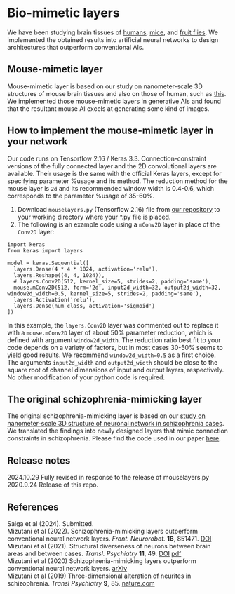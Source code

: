 # Bio-mimetic layers
We have been studying brain tissues of <a href="https://dx.doi.org/10.1038/s41398-019-0427-4">humans</a>, <A href="http://doi.org/10.1038/srep35061">mice</A>, and <a href="http://dx.doi.org/10.1016/j.jsb.2013.08.012">fruit flies</a>. We implemented the obtained results into artificial neural networks to design architectures that outperform conventional AIs.

## Mouse-mimetic layer
Mouse-mimetic layer is based on our study on nanometer-scale 3D structures of mouse brain tissues and also on those of human, such as [this](https://journals.plos.org/plosone/article?id=10.1371/journal.pone.0287646). We implemented those mouse-mimetic layers in generative AIs and found that the resultant mouse AI excels at generating some kind of images. <BR>

## How to implement the mouse-mimetic layer in your network
Our code runs on Tensorflow 2.16 / Keras 3.3. Connection-constraint versions of the fully connected layer and the 2D convolutional layers are available. Their usage is the same with the official Keras layers, except for specifying parameter %usage and its method. The reduction method for the mouse layer is `2d` and its recommended window width is 0.4-0.6, which corresponds to the parameter %usage of 35-60%. 
1. Download `mouselayers.py` (Tensorflow 2.16) file from <a href="https://github.com/mizutanilab/biomimetic-nn">our repository</a> to your working directory where your *.py file is placed.  
2. The following is an example code using a `mConv2D` layer in place of the `Conv2D` layer: 
```
import keras
from keras import layers

model = keras.Sequential([
  layers.Dense(4 * 4 * 1024, activation='relu'),
  layers.Reshape((4, 4, 1024)),
  # layers.Conv2D(512, kernel_size=5, strides=2, padding='same'),
  mouse.mConv2D(512, form='2d', input2d_width=32, output2d_width=32, window2d_width=0.5, kernel_size=5, strides=2, padding='same'),
  layers.Activation('relu'),
  layers.Dense(num_class, activation='sigmoid')
])
```
In this example, the `layers.Conv2D` layer was commented out to replace it with a `mouse.mConv2D` layer of about 50% parameter reduction, which is defined with argument `window2d_width`. The reduction ratio best fit to your code depends on a variety of factors, but in most cases 30-50% seems to yield good results. We recommend `window2d_width=0.5` as a first choice. The arguments `input2d_width` and `output2d_width` should be close to the square root of channel dimensions of input and output layers, respectively. No other modification of your python code is required. 

## The original schizophrenia-mimicking layer
The original schizophrenia-mimicking layer is based on our [study on nanometer-scale 3D structure of neuronal network in schizophrenia cases](https://www.nature.com/articles/s41398-019-0427-4). We translated the findings into newly designed layers that mimic connection constraints in schizophrenia. Please find the code used in our paper <a href="https://github.com/mizutanilab/schizo-nn">here</a>.<BR>

## Release notes
2024.10.29 Fully revised in response to the release of mouselayers.py<BR>
2020.9.24 Release of this repo.

## References
Saiga et al (2024). Submitted.<BR>
Mizutani et al (2022). Schizophrenia-mimicking layers outperform conventional neural network layers. <i>Front. Neurorobot.</i> <b>16</b>, 851471. <a href="https://doi.org/10.3389/fnbot.2022.851471">DOI</a><BR>
Mizutani et al (2021). Structural diverseness of neurons between brain areas and between cases. <I>Transl. Psychiatry</I> <B>11</B>, 49. 
 <a href="https://doi.org/10.1038/s41398-020-01173-x">DOI</a>
 <a href="https://www.nature.com/articles/s41398-020-01173-x.pdf">pdf</a><BR>
Mizutani et al (2020) Schizophrenia-mimicking layers outperform conventional neural network layers. [arXiv](https://arxiv.org/abs/2009.10887)<BR>
Mizutani et al (2019) Three-dimensional alteration of neurites in schizophrenia. <i>Transl Psychiatry</i> <b>9</b>, 85. [nature.com](https://www.nature.com/articles/s41398-019-0427-4)

